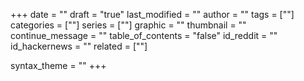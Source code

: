 +++
date = ""
draft = "true"
last_modified = ""
author = ""
tags = [""]
categories = [""]
series = [""]
graphic = ""
thumbnail = ""
continue_message = ""
table_of_contents = "false"
id_reddit = ""
id_hackernews = ""
related = [""]

syntax_theme = ""
+++

